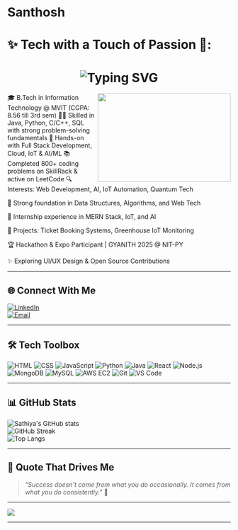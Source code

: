 # Santhosh
# ✨ Tech with a Touch of Passion 💙:

<h1 align="center">
  <img src="https://readme-typing-svg.demolab.com?font=Fira+Code&size=25&pause=1000&center=true&vCenter=true&color=FF69B4&width=435&lines=Hi+there%2C+I'm+Santhosh+%F0%9F%92%8C;Java+%7C+Developer" alt="Typing SVG" />
</h1>
<img align="right" width="300" height="200" src="https://media.giphy.com/media/L8K62iTDkzGX6/giphy.gif">


🎓 B.Tech in Information Technology @ MVIT (CGPA: 8.56 till 3rd sem)
👨‍💻 Skilled in Java, Python, C/C++, SQL with strong problem-solving fundamentals
🚀 Hands-on with Full Stack Development, Cloud, IoT & AI/ML
📚 Completed 800+ coding problems on SkillRack & active on LeetCode
🔍 Interests: Web Development, AI, IoT Automation, Quantum Tech

🌟 Strong foundation in Data Structures, Algorithms, and Web Tech

💼 Internship experience in MERN Stack, IoT, and AI

🧩 Projects: Ticket Booking Systems, Greenhouse IoT Monitoring

🏆 Hackathon & Expo Participant | GYANITH 2025 @ NIT-PY

✨ Exploring UI/UX Design & Open Source Contributions 

---

## 🌐 Connect With Me

[![LinkedIn](https://img.shields.io/badge/LinkedIn-Connect-blue?logo=linkedin&logoColor=white)](https:/www.linkedin.com/in/santhosh-s-24436a293/)  
[![Email](https://img.shields.io/badge/Gmail-sanselvam123@gmail.com-red?logo=gmail&logoColor=white)](mailto:sanselvam123@gmail.com)

---

## 🛠️ Tech Toolbox

![HTML](https://img.shields.io/badge/HTML-e44d26?style=for-the-badge&logo=html5&logoColor=white)
![CSS](https://img.shields.io/badge/CSS-264de4?style=for-the-badge&logo=css3&logoColor=white)
![JavaScript](https://img.shields.io/badge/JavaScript-FFD700?style=for-the-badge&logo=javascript&logoColor=black)
![Python](https://img.shields.io/badge/Python-306998?style=for-the-badge&logo=python&logoColor=white)
![Java](https://img.shields.io/badge/Java-orange?style=for-the-badge&logo=java&logoColor=white)
![React](https://img.shields.io/badge/React-20232a?style=for-the-badge&logo=react&logoColor=61dafb)
![Node.js](https://img.shields.io/badge/Node.js-339933?style=for-the-badge&logo=nodedotjs&logoColor=white)
![MongoDB](https://img.shields.io/badge/MongoDB-4DB33D?style=for-the-badge&logo=mongodb&logoColor=white)
![MySQL](https://img.shields.io/badge/MySQL-00758F?style=for-the-badge&logo=mysql&logoColor=white)
![AWS EC2](https://img.shields.io/badge/AWS%20EC2-orange?style=for-the-badge&logo=amazonaws&logoColor=white)
![Git](https://img.shields.io/badge/Git-F05033?style=for-the-badge&logo=git&logoColor=white)
![VS Code](https://img.shields.io/badge/VS%20Code-007ACC?style=for-the-badge&logo=visualstudiocode&logoColor=white)

---

## 📊 GitHub Stats

![Sathiya's GitHub stats](https://github-readme-stats.vercel.app/api?username=SanSelvam&show_icons=true&theme=tokyonight&hide_border=true)  
![GitHub Streak](https://github-readme-streak-stats.herokuapp.com?user=SanSelvam&theme=tokyonight&hide_border=true)  
![Top Langs](https://github-readme-stats.vercel.app/api/top-langs/?username=SanSelvam&layout=compact&theme=tokyonight)

---

## 💬 Quote That Drives Me

> *"Success doesn't come from what you do occasionally. It comes from what you do consistently."* 🌟

---

[![](https://visitcount.itsvg.in/api?id=SanSelvam&icon=5&color=6)](https://visitcount.itsvg.in)

---

